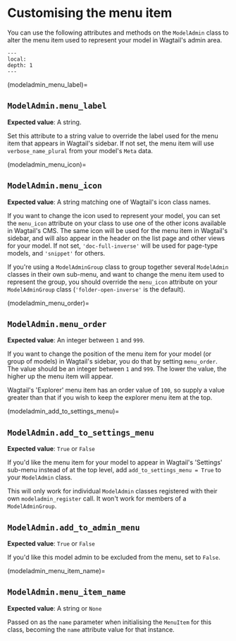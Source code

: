 # Customising the menu item

You can use the following attributes and methods on the `ModelAdmin` class to alter the menu item used to represent your model in Wagtail's admin area.

```{contents}
---
local:
depth: 1
---
```

(modeladmin_menu_label)=

## `ModelAdmin.menu_label`

**Expected value**: A string.

Set this attribute to a string value to override the label used for the menu item that appears in Wagtail's sidebar. If not set, the menu item will use `verbose_name_plural` from your model's `Meta` data.

(modeladmin_menu_icon)=

## `ModelAdmin.menu_icon`

**Expected value**: A string matching one of Wagtail's icon class names.

If you want to change the icon used to represent your model, you can set the `menu_icon` attribute on your class to use one of the other icons available in Wagtail's CMS. The same icon will be used for the menu item in Wagtail's sidebar, and will also appear in the header on the list page and other views for your model. If not set, `'doc-full-inverse'` will be used for page-type models, and `'snippet'` for others.

If you're using a `ModelAdminGroup` class to group together several `ModelAdmin` classes in their own sub-menu, and want to change the menu item used to represent the group, you should override the `menu_icon` attribute on your `ModelAdminGroup` class (`'folder-open-inverse'` is the default).

(modeladmin_menu_order)=

## `ModelAdmin.menu_order`

**Expected value**: An integer between `1` and `999`.

If you want to change the position of the menu item for your model (or group of models) in Wagtail's sidebar, you do that by setting `menu_order`. The value should be an integer between `1` and `999`. The lower the value, the higher up the menu item will appear.

Wagtail's 'Explorer' menu item has an order value of `100`, so supply a value greater than that if you wish to keep the explorer menu item at the top.

(modeladmin_add_to_settings_menu)=

## `ModelAdmin.add_to_settings_menu`

**Expected value**: `True` or `False`

If you'd like the menu item for your model to appear in Wagtail's 'Settings' sub-menu instead of at the top level, add `add_to_settings_menu = True` to your `ModelAdmin` class.

This will only work for individual `ModelAdmin` classes registered with their own `modeladmin_register` call. It won't work for members of a `ModelAdminGroup`.

## `ModelAdmin.add_to_admin_menu`

**Expected value**: `True` or `False`

If you'd like this model admin to be excluded from the menu, set to `False`.

(modeladmin_menu_item_name)=

## `ModelAdmin.menu_item_name`

**Expected value**: A string or `None`

Passed on as the `name` parameter when initialising the `MenuItem` for this class, becoming the `name` attribute value for that instance.
